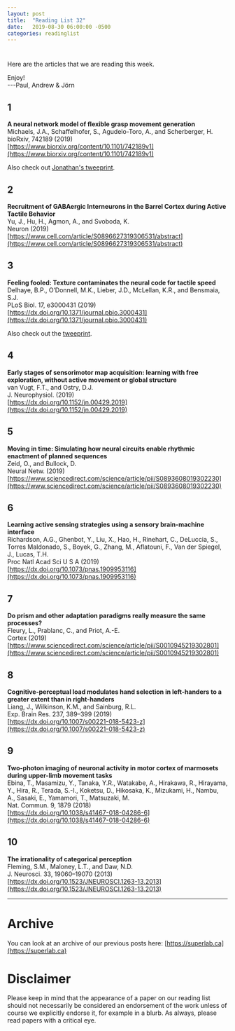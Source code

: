 ```yaml
---
layout: post
title:  "Reading List 32"
date:   2019-08-30 06:00:00 -0500
categories: readinglist
---
```


# 

Here are the articles that we are reading this week.

Enjoy!  
---Paul, Andrew & Jörn

## 1
**A neural network model of flexible grasp movement generation**  
Michaels, J.A., Schaffelhofer, S., Agudelo-Toro, A., and Scherberger, H.  
bioRxiv, 742189 (2019)  
[https://www.biorxiv.org/content/10.1101/742189v1](https://www.biorxiv.org/content/10.1101/742189v1)

Also check out [Jonathan's tweeprint](https://threadreaderapp.com/thread/1165464126803644416.html).

## 2
**Recruitment of GABAergic Interneurons in the Barrel Cortex during Active Tactile Behavior**  
Yu, J., Hu, H., Agmon, A., and Svoboda, K.  
Neuron (2019)  
[https://www.cell.com/article/S0896627319306531/abstract](https://www.cell.com/article/S0896627319306531/abstract)

## 3
**Feeling fooled: Texture contaminates the neural code for tactile speed**  
Delhaye, B.P., O’Donnell, M.K., Lieber, J.D., McLellan, K.R., and Bensmaia, S.J.  
PLoS Biol. 17, e3000431 (2019)  
[https://dx.doi.org/10.1371/journal.pbio.3000431](https://dx.doi.org/10.1371/journal.pbio.3000431)

Also check out the [tweeprint](https://twitter.com/delhayeben/status/1166633803441496064).

## 4
**Early stages of sensorimotor map acquisition: learning with free exploration, without active movement or global structure**  
van Vugt, F.T., and Ostry, D.J.  
J. Neurophysiol. (2019)  
[https://dx.doi.org/10.1152/jn.00429.2019](https://dx.doi.org/10.1152/jn.00429.2019)

## 5
**Moving in time: Simulating how neural circuits enable rhythmic enactment of planned sequences**  
Zeid, O., and Bullock, D.  
Neural Netw. (2019)  
[https://www.sciencedirect.com/science/article/pii/S0893608019302230](https://www.sciencedirect.com/science/article/pii/S0893608019302230)

## 6
**Learning active sensing strategies using a sensory brain-machine interface**  
Richardson, A.G., Ghenbot, Y., Liu, X., Hao, H., Rinehart, C., DeLuccia, S., Torres Maldonado, S., Boyek, G., Zhang, M., Aflatouni, F., Van der Spiegel, J., Lucas, T.H.  
Proc Natl Acad Sci U S A (2019)  
[https://dx.doi.org/10.1073/pnas.1909953116](https://dx.doi.org/10.1073/pnas.1909953116)

## 7
**Do prism and other adaptation paradigms really measure the same processes?**  
Fleury, L., Prablanc, C., and Priot, A.-E.  
Cortex (2019)  
[https://www.sciencedirect.com/science/article/pii/S0010945219302801](https://www.sciencedirect.com/science/article/pii/S0010945219302801)

## 8
**Cognitive-perceptual load modulates hand selection in left-handers to a greater extent than in right-handers**  
Liang, J., Wilkinson, K.M., and Sainburg, R.L.  
Exp. Brain Res. 237, 389–399 (2019)  
[https://dx.doi.org/10.1007/s00221-018-5423-z](https://dx.doi.org/10.1007/s00221-018-5423-z) 

## 9
**Two-photon imaging of neuronal activity in motor cortex of marmosets during upper-limb movement tasks**  
Ebina, T., Masamizu, Y., Tanaka, Y.R., Watakabe, A., Hirakawa, R., Hirayama, Y., Hira, R., Terada, S.-I., Koketsu, D., Hikosaka, K., Mizukami, H., Nambu, A., Sasaki, E., Yamamori, T., Matsuzaki, M.  
Nat. Commun. 9, 1879 (2018)  
[https://dx.doi.org/10.1038/s41467-018-04286-6](https://dx.doi.org/10.1038/s41467-018-04286-6)

## 10
**The irrationality of categorical perception**  
Fleming, S.M., Maloney, L.T., and Daw, N.D.  
J. Neurosci. 33, 19060–19070 (2013)  
[https://dx.doi.org/10.1523/JNEUROSCI.1263-13.2013](https://dx.doi.org/10.1523/JNEUROSCI.1263-13.2013)


---
# Archive
You can look at an archive of our previous posts here: [https://superlab.ca](https://superlab.ca)


# Disclaimer
Please keep in mind that the appearance of a paper on our reading list should not necessarily be considered an endorsement of the work unless of course we explicitly endorse it, for example in a blurb. As always, please read papers with a critical eye.
